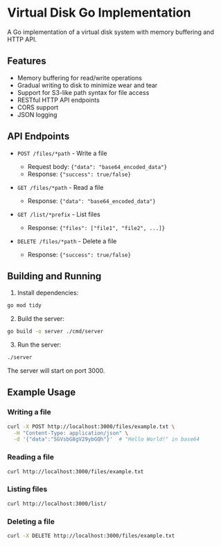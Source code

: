 # Virtual Disk Go Implementation

A Go implementation of a virtual disk system with memory buffering and HTTP API.

## Features

- Memory buffering for read/write operations
- Gradual writing to disk to minimize wear and tear
- Support for S3-like path syntax for file access
- RESTful HTTP API endpoints
- CORS support
- JSON logging

## API Endpoints

- `POST /files/*path` - Write a file
  - Request body: `{"data": "base64_encoded_data"}`
  - Response: `{"success": true/false}`

- `GET /files/*path` - Read a file
  - Response: `{"data": "base64_encoded_data"}`

- `GET /list/*prefix` - List files
  - Response: `{"files": ["file1", "file2", ...]}`

- `DELETE /files/*path` - Delete a file
  - Response: `{"success": true/false}`

## Building and Running

1. Install dependencies:
```bash
go mod tidy
```

2. Build the server:
```bash
go build -o server ./cmd/server
```

3. Run the server:
```bash
./server
```

The server will start on port 3000.

## Example Usage

### Writing a file
```bash
curl -X POST http://localhost:3000/files/example.txt \
  -H "Content-Type: application/json" \
  -d '{"data":"SGVsbG8gV29ybGQh"}'  # "Hello World!" in base64
```

### Reading a file
```bash
curl http://localhost:3000/files/example.txt
```

### Listing files
```bash
curl http://localhost:3000/list/
```

### Deleting a file
```bash
curl -X DELETE http://localhost:3000/files/example.txt
```

